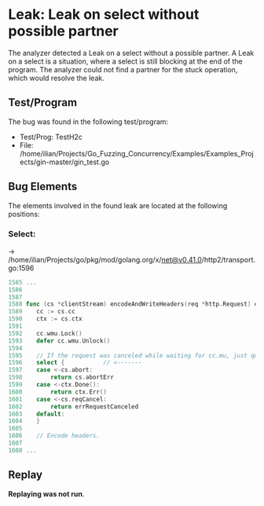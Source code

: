# Leak: Leak on select without possible partner

The analyzer detected a Leak on a select without a possible partner.
A Leak on a select is a situation, where a select is still blocking at the end of the program.
The analyzer could not find a partner for the stuck operation, which would resolve the leak.

## Test/Program
The bug was found in the following test/program:

- Test/Prog: TestH2c
- File: /home/ilian/Projects/Go_Fuzzing_Concurrency/Examples/Examples_Projects/gin-master/gin_test.go

## Bug Elements
The elements involved in the found leak are located at the following positions:

###  Select:
-> /home/ilian/Projects/go/pkg/mod/golang.org/x/net@v0.41.0/http2/transport.go:1596
```go
1585 ...
1586 
1587 
1588 func (cs *clientStream) encodeAndWriteHeaders(req *http.Request) error {
1589 	cc := cs.cc
1590 	ctx := cs.ctx
1591 
1592 	cc.wmu.Lock()
1593 	defer cc.wmu.Unlock()
1594 
1595 	// If the request was canceled while waiting for cc.mu, just quit.
1596 	select {           // <-------
1597 	case <-cs.abort:
1598 		return cs.abortErr
1599 	case <-ctx.Done():
1600 		return ctx.Err()
1601 	case <-cs.reqCancel:
1602 		return errRequestCanceled
1603 	default:
1604 	}
1605 
1606 	// Encode headers.
1607 
1608 ...
```


## Replay
**Replaying was not run**.

